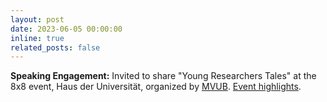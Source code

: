 ```yaml
---
layout: post
date: 2023-06-05 00:00:00
inline: true
related_posts: false
---
```


**Speaking Engagement:** Invited to share "Young Researchers Tales" at the 8x8 event, Haus der Universität, organized by [MVUB](https://www.unibe.ch/research/promotion_of_research/uni_internal_grants/promotion_fund/completed_projects/index_eng.html). [Event highlights](https://twitter.com/SwissIonChannel/status/1665789869765820419).